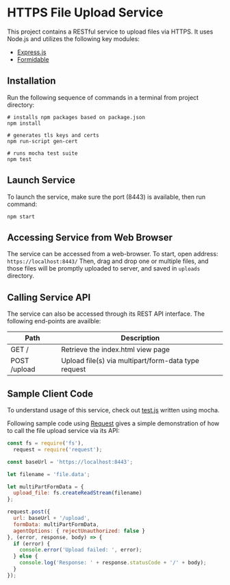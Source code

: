 # HTTPS File Upload Service

This project contains a RESTful service to upload files via HTTPS. It uses Node.js and
utilizes the following key modules: 
- [Express.js](https://expressjs.com/)
- [Formidable](https://www.npmjs.com/package/formidable) 

## Installation
Run the following sequence of commands in a terminal from project directory: 
```
# installs npm packages based on package.json
npm install

# generates tls keys and certs
npm run-script gen-cert

# runs mocha test suite
npm test
```

## Launch Service
To launch the service, make sure the port (8443) is available, then run command: 
```
npm start
```

## Accessing Service from Web Browser
The service can be accessed from a web-browser. To start, open address: `https://localhost:8443/`
Then, drag and drop one or multiple files, and those files will be promptly uploaded to server, and 
saved in `uploads` directory. 

## Calling Service API
The service can also be accessed through its REST API interface. The following end-points are
availble: 

| Path | Description |
| --- | --- |
| GET / | Retrieve the index.html view page |
| POST /upload | Upload file(s) via multipart/form-data type request |

## Sample Client Code
To understand usage of this service, check out [test.js](../blob/master/test/test.js) written using
mocha. 

Following sample code using [Request](https://www.npmjs.com/package/request) gives a simple
demonstration of how to call the file upload service via its API: 

```javascript
const fs = require('fs'), 
  request = require('request'); 

const baseUrl = 'https://localhost:8443'; 

let filename = 'file.data'; 

let multiPartFormData = {
  upload_file: fs.createReadStream(filename)
}; 

request.post({
  url: baseUrl + '/upload', 
  formData: multiPartFormData, 
  agentOptions: { rejectUnauthorized: false }
}, (error, response, body) => {
  if (error) { 
    console.error('Upload failed: ', error); 
  } else {
    console.log('Response: ' + response.statusCode + '/' + body); 
  }
}); 
```
